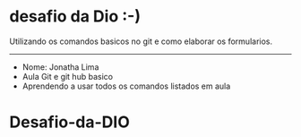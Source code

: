 # desafio da Dio :-)
Utilizando os comandos basicos no git e como elaborar os formularios.
___
 - Nome: Jonatha Lima
 - Aula Git e git hub basico  
 - Aprendendo a usar todos os comandos listados em aula

# Desafio-da-DIO

